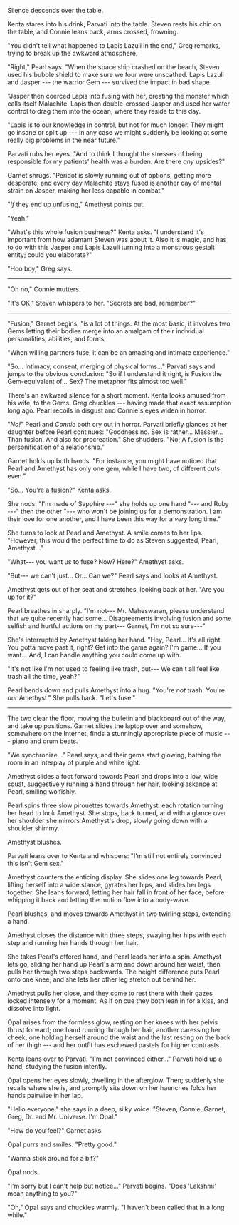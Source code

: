 Silence descends over the table.

Kenta stares into his drink, Parvati into the table. Steven rests his chin on
the table, and Connie leans back, arms crossed, frowning.

"You didn't tell what happened to Lapis Lazuli in the end," Greg remarks, trying
to break up the awkward atmosphere.

"Right," Pearl says. "When the space ship crashed on the beach, Steven used
his bubble shield to make sure we four were unscathed. Lapis Lazuli and Jasper ---
the warrior Gem --- survived the impact in bad shape.

"Jasper then coerced Lapis into fusing with her, creating the monster
which calls itself Malachite. Lapis then double-crossed Jasper and used her
water control to drag them into the ocean, where they reside to this day.

"Lapis is to our knowledge in control, but not for much longer. They
might go insane or split up --- in any case we might suddenly be looking at
some really big problems in the near future."

Parvati rubs her eyes. "And to think I thought the stresses of being responsible
for my patients' health was a burden. Are there *any* upsides?"

Garnet shrugs. "Peridot is slowly running out of options, getting more desperate,
and every day Malachite stays fused is another day of mental strain on Jasper, making
her less capable in combat."

"*If* they end up unfusing," Amethyst points out.

"Yeah."

"What's this whole fusion business?" Kenta asks. "I understand it's important 
from how adamant Steven was about it. Also it is magic, and
has to do with this Jasper and Lapis Lazuli turning into a monstrous gestalt entity;
could you elaborate?"

"Hoo boy," Greg says.

----

"Oh no," Connie mutters.

"It's OK," Steven whispers to her. "Secrets are bad, remember?"

----

"Fusion," Garnet begins, "is a lot of things. At the most basic, it
involves two Gems letting their bodies merge into an amalgam of their
individual personalities, abilities, and forms.

"When willing partners fuse, it can be an amazing and intimate experience."

"So... Intimacy, consent, merging of physical forms..."
Parvati says and jumps to the obvious conclusion: "So if I understand it right,
is Fusion  the Gem-equivalent of... Sex? The metaphor fits almost too
well."

There's an awkward silence for a short moment. Kenta looks amused from
his wife, to the Gems. Greg chuckles --- having made that exact assumption
long ago. Pearl recoils in disgust and Connie's eyes widen in horror.

"*No!*" Pearl and *Connie* both cry out in horror. Parvati briefly glances
at her daughter before Pearl continues: "Goodness no. Sex is rather... Messier...
Than fusion. And also for procreation."
She shudders. "No; A fusion is the personification of a relationship."

Garnet holds up both hands. "For instance, you might have noticed that Pearl and Amethyst
has only one gem, while I have two, of different cuts even."

"So... You're a fusion?" Kenta asks.

She nods. "I'm made of Sapphire ---" she holds up one hand "--- and Ruby ---" then the other
"--- who won't be joining us for a demonstration. I am their love for one another, and I have
been this way for a *very* long time."

She turns to look at Pearl and Amethyst. A smile comes to her lips.
"However, this would the perfect time to do as Steven suggested, Pearl, Amethyst..."

"What--- you want us to fuse? Now? Here?" Amethyst asks.

"But--- we can't just... Or... Can we?" Pearl says and looks at Amethyst.

Amethyst gets out of her seat and stretches, looking back at her.
"Are you up for it?"

Pearl breathes in sharply. "I'm not--- Mr. Maheswaran, please understand that we quite recently had
some... Disagreements involving fusion and some selfish and hurtful actions on
my part--- Garnet, I'm not so sure---"

She's interrupted by Amethyst taking her hand. "Hey, Pearl... It's all right.
You gotta move past it, right? Get into the game again? I'm game... If you
want... And, I can handle anything you could come up with.

"It's not like I'm not used to feeling like trash, but--- We can't
all feel like trash all the time, yeah?"

Pearl bends down and pulls Amethyst into a hug. "You're *not* trash. You're *our* Amethyst."
She pulls back. "Let's fuse."

----

The two clear the floor, moving the bulletin and blackboard out of the way, and take up positions.
Garnet slides the laptop over and somehow, somewhere on the Internet, finds a stunningly appropriate
piece of music --- piano and drum beats.

"We synchronize..." Pearl says, and their gems start glowing, bathing the room in an interplay of
purple and white light.

Amethyst slides a foot forward towards Pearl and drops into a low, wide squat, suggestively
running a hand through her hair, looking askance at Pearl, smiling wolfishly.

Pearl spins three slow pirouettes towards Amethyst, each rotation turning her head to look Amethyst.
She stops, back turned, and with a glance over her shoulder she mirrors Amethyst's drop, slowly going
down with a shoulder shimmy.

Amethyst blushes.

Parvati leans over to Kenta and whispers: "I'm still not entirely convinced this isn't Gem sex."

Amethyst counters the enticing display. She slides one leg towards Pearl, lifting herself into a
wide stance, gyrates her hips, and slides her legs together. She leans forward, letting her hair
fall in front of her face, before whipping it back and letting the motion flow into a body-wave.

Pearl blushes, and moves towards Amethyst in two twirling steps, extending a hand.

Amethyst closes the distance with three steps, swaying her hips with each step and running her
hands through her hair.

She takes Pearl's offered hand, and Pearl leads her into a spin. Amethyst lets go, sliding her
hand up Pearl's arm and down around her waist, then pulls her through two steps backwards.
The height difference puts Pearl onto one knee, and she lets her other leg stretch out behind her.

Amethyst pulls her close, and they come to rest there with their gazes locked intensely for a moment.
As if on cue they both lean in for a kiss, and dissolve into light.

Opal arises from the formless glow, resting on her knees with her pelvis thrust forward;
one hand running through her hair, another caressing her cheek,
one holding herself around the waist and the last resting on the
back of her thigh --- and her outfit has eschewed pastels for higher contrasts.

Kenta leans over to Parvati. "I'm not convinced either..." Parvati hold up a hand,
studying the fusion intently.

Opal opens her eyes slowly, dwelling in the afterglow. Then; suddenly she recalls where she
is, and promptly sits down on her haunches folds her hands pairwise in her lap.

"Hello everyone," she says in a deep, silky voice. "Steven, Connie, Garnet, Greg,
Dr. and Mr. Universe. I'm Opal."

"How do you feel?" Garnet asks.

Opal purrs and smiles. "Pretty good."

"Wanna stick around for a bit?"

Opal nods.

"I'm sorry but I can't help but notice..." Parvati begins. "Does 'Lakshmi' mean
anything to you?"

"Oh," Opal says and chuckles warmly. "I haven't been called that in a long while."
